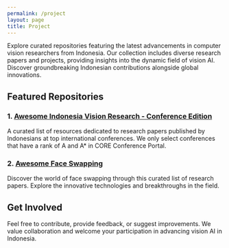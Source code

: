 ```yaml
---
permalink: /project
layout: page
title: Project
---
```


Explore curated repositories featuring the latest advancements in computer vision researchers from Indonesia. Our collection includes diverse research papers and projects, providing insights into the dynamic field of vision AI. Discover groundbreaking Indonesian contributions alongside global innovations.


## Featured Repositories

### 1. [Awesome Indonesia Vision Research - Conference Edition](https://github.com/indonesia-vision-ai/awesome-indonesia-vision-research-conference)

A curated list of resources dedicated to research papers published by Indonesians at top international conferences. We only select conferences that have a rank of A and A* in CORE Conference Portal.

### 2. [Awesome Face Swapping](https://github.com/indonesia-vision-ai/awesome-face-swapping)

Discover the world of face swapping through this curated list of research papers. Explore the innovative technologies and breakthroughs in the field.

## Get Involved

Feel free to contribute, provide feedback, or suggest improvements. We value collaboration and welcome your participation in advancing vision AI in Indonesia.


